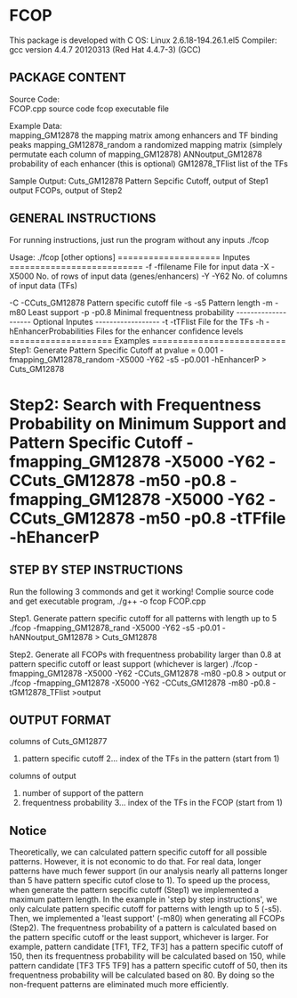 # FCOP

This package is developed with C
OS: Linux 2.6.18-194.26.1.el5 
Compiler: gcc version 4.4.7 20120313 (Red Hat 4.4.7-3) (GCC)

## PACKAGE CONTENT ##
Source Code:   
               FCOP.cpp                    source code
               fcop                        executable file

Example Data:  
               mapping_GM12878             the mapping matrix among enhancers and TF binding peaks
               mapping_GM12878_random      a randomized mapping matrix (simplely permutate each column of mapping_GM12878)
               ANNoutput_GM12878           probability of each enhancer (this is optional)
               GM12878_TFlist              list of the TFs

Sample Output: 
               Cuts_GM12878                Pattern Sepcific Cutoff, output of Step1
               output                      FCOPs, output of Step2


## GENERAL INSTRUCTIONS ##
For running instructions, just run the program without any inputs
./fcop
   
Usage: ./fcop [other options]
==================== Inputes ==========================
-f     -ffilename      File for input data
-X     -X5000         No. of rows of input data (genes/enhancers)
-Y     -Y62            No. of columns of input data (TFs)

-C     -CCuts_GM12878  Pattern specific cutoff file
-s     -s5            Pattern length
-m     -m80            Least support
-p     -p0.8          Minimal frequentness probability
-------------------- Optional Inputes ------------------
-t     -tTFlist    File for the TFs
-h     -hEnhancerProbabilities  Files for the enhancer confidence levels
==================== Examples ==========================
Step1: Generate Pattern Specific Cutoff at pvalue = 0.001
 -fmapping_GM12878_random -X5000 -Y62 -s5 -p0.001  -hEnhancerP  > Cuts_GM12878

Step2: Search with Frequentness Probability on Minimum Support and Pattern Specific Cutoff
 -fmapping_GM12878 -X5000 -Y62 -CCuts_GM12878 -m50 -p0.8 
 -fmapping_GM12878 -X5000 -Y62 -CCuts_GM12878 -m50 -p0.8 -tTFfile -hEhancerP
========================================================

## STEP BY STEP INSTRUCTIONS ##
Run the following 3 commonds and get it working!
Complie source code and get executable program,
./g++ -o fcop  FCOP.cpp

Step1. Generate pattern specific cutoff for all patterns with length up to 5
./fcop -fmapping_GM12878_rand -X5000 -Y62 -s5 -p0.01 -hANNoutput_GM12878  > Cuts_GM12878

Step2. Generate all FCOPs with frequentness probability larger than 0.8 at pattern specific cutoff or least support (whichever is larger)
./fcop -fmapping_GM12878 -X5000 -Y62 -CCuts_GM12878  -m80 -p0.8   > output
or
./fcop -fmapping_GM12878 -X5000 -Y62 -CCuts_GM12878  -m80 -p0.8 -tGM12878_TFlist >output

## OUTPUT FORMAT ##
columns of Cuts_GM12877
1.    pattern specific cutoff 
2...  index of the TFs in the pattern (start from 1)

columns of output
1.    number of support of the pattern 
2.    frequentness probability
3...  index of the TFs in the FCOP (start from 1)


## Notice ##
Theoretically, we can calculated pattern specific cutoff for all possible patterns. However, it is not economic to do that. 
For real data, longer patterns have much fewer support (in our analysis nearly all patterns longer than 5 have pattern specific cutof close to 1). 
To speed up the process, when generate the pattern sepcific cutoff (Step1) we implemented a maximum pattern length. In the example in 'step by step instructions', we only calculate pattern specific cutoff for patterns with length up to 5 (-s5).
Then, we implemented a 'least support' (-m80) when generating all FCOPs (Step2). The frequentness probability of a pattern is calculated based on the pattern specific cutoff or the least support, whichever is larger. For example, pattern candidate [TF1, TF2, TF3] has a pattern specific cutoff of 150, then its frequentness probability will be calculated based on 150, while pattern candidate [TF3 TF5 TF9] has a pattern specific cutoff of 50, then its frequentness probability will be calculated based on 80.
By doing so the non-frequent patterns are eliminated much more efficiently.





